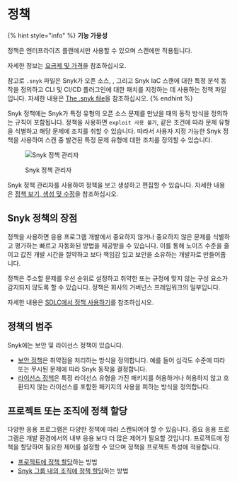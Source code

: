 # 정책

{% hint style="info" %}
**기능 가용성**

정책은 엔터프라이즈 플랜에서만 사용할 수 있으며  스캔에만 적용됩니다.&#x20;

자세한 정보는 [요금제 및 가격](https://snyk.io/plans/)을 참조하십시오.

참고로 `.snyk` 파일은 Snyk가 오픈 소스, , 그리고 Snyk IaC 스캔에 대한 특정 분석 동작을 정의하고 CLI 및 CI/CD 플러그인에 대한 패치를 지정하는 데 사용하는 정책 파일입니다. 자세한 내용은 [The .snyk file](the-.snyk-file.md)을 참조하십시오.
{% endhint %}

Snyk 정책에는 Snyk가 특정 유형의 오픈 소스 문제를 만났을 때의 동작 방식을 정의하는 규칙이 포함됩니다. 정책을 사용하면 `exploit 사용 불가`, 같은 조건에 따라 문제 유형을 식별하고 해당 문제에 조치를 취할 수 있습니다. 따라서 사용자 지정 가능한 Snyk 정책을 사용하여 스캔 중 발견된 특정 문제 유형에 대한 조치를 정의할 수 있습니다.

<div align="left"><figure><img src="../../.gitbook/assets/image (112) (1) (1) (1) (1) (1) (1) (1) (1) (1) (1) (1) (2) (1) (2) (3).png" alt="Snyk 정책 관리자"><figcaption><p>Snyk 정책 관리자</p></figcaption></figure></div>

Snyk 정책 관리자를 사용하여 정책을 보고 생성하고 편집할 수 있습니다. 자세한 내용은 [정책 보기, 생성 및 수정](view-create-and-modify-policies.md)을 참조하십시오.

## Snyk 정책의 장점

정책을 사용하면 응용 프로그램 개발에서 중요하지 않거나 중요하지 않은 문제를 식별하고 평가하는 빠르고 자동화된 방법을 제공받을 수 있습니다. 이를 통해 노이즈 수준을 줄이고 값진 개발 시간을 절약하고 보다 책임감 있고 보안을 소유하는 개발자로 만들어줍니다.

정책은 주소할 문제를 우선 순위로 설정하고 취약한 또는 규정에 맞지 않는 구성 요소가 감지되지 않도록 할 수 있습니다. 정책은 회사의 거버넌스 프레임워크의 일부입니다.

자세한 내용은 [SDLC에서 정책 사용하기](use-policies-in-the-sdlc.md)를 참조하십시오.

## 정책의 범주

Snyk에는 보안 및 라이선스 정책이 있습니다.

* [보안 정책](security-policies/)은 취약점을 처리하는 방식을 정의합니다. 예를 들어 심각도 수준에 따라 또는 무시된 문제에 따라 Snyk 동작을 결정합니다.
* [라이선스 정책](license-policies/)은 특정 라이선스 유형을 가진 패키지를 허용하거나 허용하지 않고 호환되지 않는 라이선스를 포함한 패키지의 사용을 피하는 방식을 정의합니다.

## **프로젝트 또는 조직에 정책 할당**

다양한 응용 프로그램은 다양한 정책에 따라 스캔되어야 할 수 있습니다. 중요 응용 프로그램은 개발 환경에서의 내부 응용 보다 더 많은 제어가 필요할 것입니다. 프로젝트에 정책을 할당하여 필요한 제어를 설정할 수 있으며 정책을 프로젝트 특성에 적용합니다.

* [프로젝트에 정책 할당](assign-policies-to-projects.md)하는 방법
* [Snyk 그룹 내의 조직에 정책 할당](assign-a-policy-to-an-organization.md)하는 방법